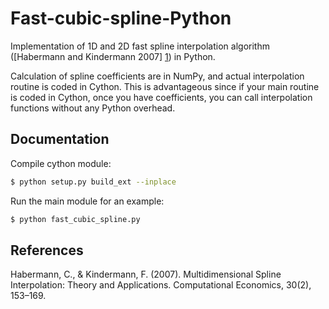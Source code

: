 Fast-cubic-spline-Python
========================

Implementation of 1D and 2D fast spline interpolation algorithm ([Habermann
and Kindermann 2007] [1]) in Python.

Calculation of spline coefficients are in NumPy, and actual interpolation
routine is coded in Cython. This is advantageous since if your main routine is
coded in Cython, once you have coefficients, you can call interpolation
functions without any Python overhead.

Documentation
-------------

Compile cython module:
```sh
$ python setup.py build_ext --inplace
```

Run the main module for an example:
```sh
$ python fast_cubic_spline.py
```


References
-------------

Habermann, C., & Kindermann, F. (2007). Multidimensional Spline Interpolation:
Theory and Applications. Computational Economics, 30(2), 153–169.

[1]: http://www.springerlink.com/index/10.1007/s10614-007-9092-4 "Habermann, C., & Kindermann, F. (2007). Multidimensional Spline Interpolation: Theory and Applications. Computational Economics, 30(2), 153–169."
